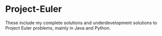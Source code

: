 # Project-Euler
These include my complete solutions and underdevelopment solutions to Project Euler problems, mainly in Java and Python.
